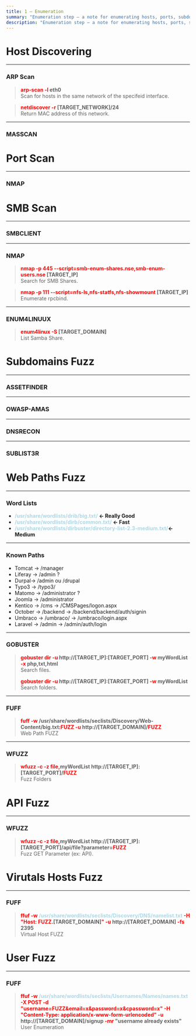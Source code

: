 ```yaml
---
title: 1 – Enumeration
summary: "Enumeration step – a note for enumerating hosts, ports, subdomains, web paths, users, ..."
description: "Enumeration step – a note for enumerating hosts, ports, subdomains, web paths, users, ..."
---
```


# Host Discovering

---

### ARP Scan


 > 
 > **<font color=red>arp-scan -l</font> eth0**</br>
 > Scan for hosts in the same network of the specifeid interface.

 > 
 > **<font color=red>netdiscover -r</font> \[TARGET_NETWORK\]/24**</br>
 > Return MAC address of this network.

---

### MASSCAN



# Port Scan

---

### NMAP



# SMB Scan

---

### SMBCLIENT



---

### NMAP


 > 
 > **<font color=red>nmap -p 445 --script=smb-enum-shares.nse,smb-enum-users.nse</font> \[TARGET_IP\]</br>**
 > Search for SMB Shares.

 > 
 > **<font color=red>nmap -p 111 --script=nfs-ls,nfs-statfs,nfs-showmount</font> \[TARGET_IP\]</br>**
 > Enumerate rpcbind.

---

### ENUM4LINUUX


 > 
 > **<font color=red>enum4linux -S</font> \[TARGET_DOMAIN\]</br>**
 > List Samba Share.

# Subdomains Fuzz

---

### ASSETFINDER



---

### OWASP-AMAS



---

### DNSRECON



---

### SUBLIST3R



# Web Paths Fuzz

---

### Word Lists

* **<font color='lightblue'>/usr/share/wordlists/drib/big.txt/</font> \<- Really Good**
* **<font color='lightblue'>/usr/share/wordlists/dirb/common.txt/</font> ← Fast**
* **<font color='lightblue'>/usr/share/wordlists/dirbuster/directory-list-2.3-medium.txt/</font>← Medium**

---

### Known Paths

* Tomcat -> /manager
* Liferay -> /admin ?
* Durpal-> /admin ou /drupal
* Typo3 -> /typo3/
* Matomo -> /administrator ?
* Joomla -> /administrator
* Kentico -> /cms -> /CMSPages/logon.aspx
* October -> /backend -> /backend/backend/auth/signin
* Umbraco -> /umbraco/ -> /umbraco/login.aspx
* Laravel -> /admin -> /admin/auth/login

---

### GOBUSTER


 > 
 > **<font color=red>gobuster dir -u</font> http://\[TARGET_IP\]:\[TARGET_PORT\] <font color=red>-w</font> myWordList <font color=red>-x</font> php,txt,html</br>**
 > Search files.
 > 
 > **<font color=red>gobuster dir -u</font> http://\[TARGET_IP\]:\[TARGET_PORT\] <font color=red>-w</font> myWordList</br>**
 > Search folders.

---

### FUFF


 > 
 > **<font color=red>fuff -w</font> /usr/share/wordlists/seclists/Discovery/Web-Content/big.txt<font color=red>:FUZZ -u</font> http://\[TARGET_DOMAIN\]/<font color=red>FUZZ</font></br>**
 > Web Path FUZZ

---

### WFUZZ


 > 
 > **<font color=red>wfuzz -c -z file,</font>myWordList http://\[TARGET_IP\]:\[TARGET_PORT\]/<font color=red>FUZZ</font></br>**
 > Fuzz Folders

# API Fuzz

---

### WFUZZ


 > 
 > **<font color=red>wfuzz -c -z file,</font>myWordList http://\[TARGET_IP\]:\[TARGET_PORT\]/api/file?parameter=<font color=red>FUZZ</font></br>**
 > Fuzz GET Parameter (ex: API).

# Virutals Hosts Fuzz

---

### FUFF


 > 
 > **<font color=red>ffuf -w</font> <font color=lightblue>/usr/share/wordlists/seclists/Discovery/DNS/namelist.txt</font> <font color=red>-H "Host: FUZZ.</font>\[TARGET_DOMAIN\]<font color=red>" -u</font> http://\[TARGET_DOMAIN\] <font color=red>-fs</font> 2395</br>**
 > Virtual Host FUZZ

# User Fuzz

---

### FUFF


 > 
 > **<font color=red>ffuf -w</font> <font color=lightblue>/usr/share/wordlists/seclists/Usernames/Names/names.txt</font> <font color=red>-X POST -d "username=FUZZ&email=x&password=x&cpassword=x" -H "Content-Type: application/x-www-form-urlencoded" -u</font> http://\[TARGET_DOMAIN\]/signup <font color=red>-mr </font>"username already exists"</br>**
 > User Enumeration
